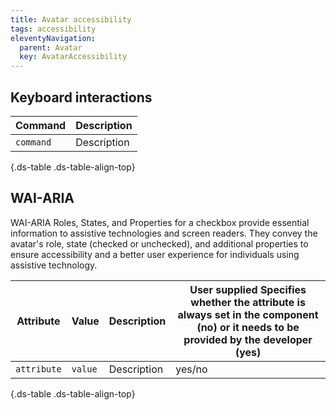 ```yaml
---
title: Avatar accessibility
tags: accessibility
eleventyNavigation:
  parent: Avatar
  key: AvatarAccessibility
---
```

<section> 

## Keyboard interactions

<div class="ds-table-wrapper">

|Command|Description|
|-|-|
|`command`|Description|

{.ds-table .ds-table-align-top}

</div>

</section>

<section> 

## WAI-ARIA

WAI-ARIA Roles, States, and Properties for a checkbox provide essential information to assistive technologies and screen readers. They convey the avatar's role, state (checked or unchecked), and additional properties to ensure accessibility and a better user experience for individuals using assistive technology.

<div class="ds-table-wrapper">

|Attribute|Value|Description|User supplied  <sl-icon name="info" aria-describedby="tooltip1" size="md"></sl-icon><sl-tooltip id="tooltip1">Specifies whether the attribute is always set in the component (no) or it needs to be provided by the developer (yes)</sl-tooltip>|
|-|-|-|-|
|`attribute`|`value`|Description|yes/no|

{.ds-table .ds-table-align-top}

</div>

</section>
